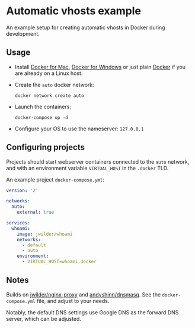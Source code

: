 # Automatic vhosts example

An example setup for creating automatic vhosts in Docker during development.

## Usage

 * Install [Docker for Mac], [Docker for Windows] or just plain [Docker] if you
   are already on a Linux host.

 * Create the `auto` docker network:

   `docker network create auto`

 * Launch the containers:

   `docker-compose up -d`

 * Configure your OS to use the nameserver: `127.0.0.1`

 [Docker for Mac]: https://docs.docker.com/docker-for-mac/
 [Docker for Windows]: https://docs.docker.com/docker-for-windows/
 [Docker]: https://docs.docker.com/engine/installation/linux/

## Configuring projects

Projects should start webserver containers connected to the `auto` network, and
with an environment variable `VIRTUAL_HOST` in the `.docker` TLD.

An example project `docker-compose.yml`:

```yaml
version: '2'

networks:
  auto:
    external: true

services:
  whoami:
    image: jwilder/whoami
    networks:
      - default
      - auto
    environment:
      - VIRTUAL_HOST=whoami.docker
```

## Notes

Builds on [jwilder/nginx-proxy] and [andyshinn/dnsmasq]. See the
`docker-compose.yml` file, and adjust to your needs.

Notably, the default DNS settings use Google DNS as the forward DNS server,
which can be adjusted.

 [jwilder/nginx-proxy]: https://hub.docker.com/r/jwilder/nginx-proxy/
 [andyshinn/dnsmasq]: https://hub.docker.com/r/andyshinn/dnsmasq/
